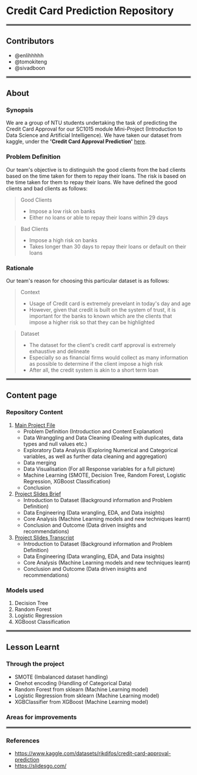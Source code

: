# Credit Card Prediction Repository
<hr style="border:2px solid gray"> </hr>

## Contributors
- @enlihhhhh
- @tomokiteng
- @sivadboon 
<hr style="border:2px solid gray"> </hr>

## About
### Synopsis
We are a group of NTU students undertaking the task of predicting the Credit Card Approval for our SC1015 module Mini-Project (Introduction to Data Science and Artificial Intelligence). We have taken our dataset from kaggle, under the **'Credit Card Approval Prediction'** [here](https://www.kaggle.com/datasets/rikdifos/credit-card-approval-prediction).
### Problem Definition
Our team's objective is to distinguish the good clients from the bad clients based on the time taken for them to repay their loans. The risk is based on the time taken for them to repay their loans. We have defined the good clients and bad clients as follows:
> Good Clients
> - Impose a low risk on banks
> - Either no loans or able to repay their loans within 29 days

> Bad Clients
> - Impose a high risk on banks
> - Takes longer than 30 days to repay their loans or default on their loans
### Rationale
Our team's reason for choosing this particular dataset is as follows:
> Context
> - Usage of Credit card is extremely prevelant in today's day and age
> - However, given that credit is built on the system of trust, it is important for the banks to known which are the clients that impose a higher risk so that they can be highlighted

> Dataset
> - The dataset for the client's credit cartf approval is extremely exhaustive and delineate
> - Especially so as financial firms would collect as many information as possible to determine if the client impose a high risk
> - After all, the credit system is akin to a short term loan
<hr style="border:2px solid gray"> </hr>

## Content page
### Repository Content
1. [Main Project File](https://www.kaggle.com/datasets/rikdifos/credit-card-approval-prediction) 
   - Problem Definition (Introduction and Content Explanation)
   - Data Wranggling and Data Cleaning (Dealing with duplicates, data types and null values etc.)
   - Exploratory Data Analysis (Exploring Numerical and Categorical variables, as well as further data cleaning and aggregation)
   - Data merging
   - Data Visualisation (For all Response variables for a full picture)
   - Machine Learning (SMOTE, Decision Tree, Random Forest, Logistic Regression, XGBoost Classification)
   - Conclusion 
2. [Project Slides Brief](https://www.kaggle.com/datasets/rikdifos/credit-card-approval-prediction)
   - Introduction to Dataset (Background information and Problem Definition)
   - Data Engineering (Data wrangling, EDA, and Data insights)
   - Core Analysis (Machine Learning models and new techniques learnt)
   - Conclusion and Outcome (Data driven insights and recommendations)
3. [Project Slides Transcript](https://www.kaggle.com/datasets/rikdifos/credit-card-approval-prediction)
   - Introduction to Dataset (Background information and Problem Definition)
   - Data Engineering (Data wrangling, EDA, and Data insights)
   - Core Analysis (Machine Learning models and new techniques learnt)
   - Conclusion and Outcome (Data driven insights and recommendations)

### Models used
1. Decision Tree
2. Random Forest
3. Logistic Regression
4. XGBoost Classification
<hr style="border:2px solid gray"> </hr>

## Lesson Learnt
### Through the project
- SMOTE (Imbalanced dataset handling)
- Onehot encoding (Handling of Categorical Data)
- Random Forest from sklearn (Machine Learning model)
- Logistic Regression from sklearn (Machine Learning model)
- XGBClassifier from XGBoost (Machine Learning model)
### Areas for improvements
<hr style="border:2px solid gray"> </hr>

### References
- https://www.kaggle.com/datasets/rikdifos/credit-card-approval-prediction
- https://slidesgo.com/
